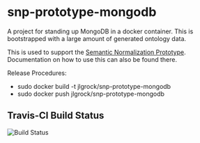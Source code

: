 # snp-prototype-mongodb
A project for standing up MongoDB in a docker container.  This is bootstrapped with a large amount of generated ontology data.

This is used to support the [Semantic Normalization Prototype](https://github.com/jlgrock/snp-prototype).  Documentation on how to use this can also be found there.  

Release Procedures:
  - sudo docker build -t jlgrock/snp-prototype-mongodb
  - sudo docker push jlgrock/snp-prototype-mongodb

Travis-CI Build Status
---------------------
![Build Status](https://travis-ci.org/jlgrock/snp-prototype-mongodb.svg?branch=master)
